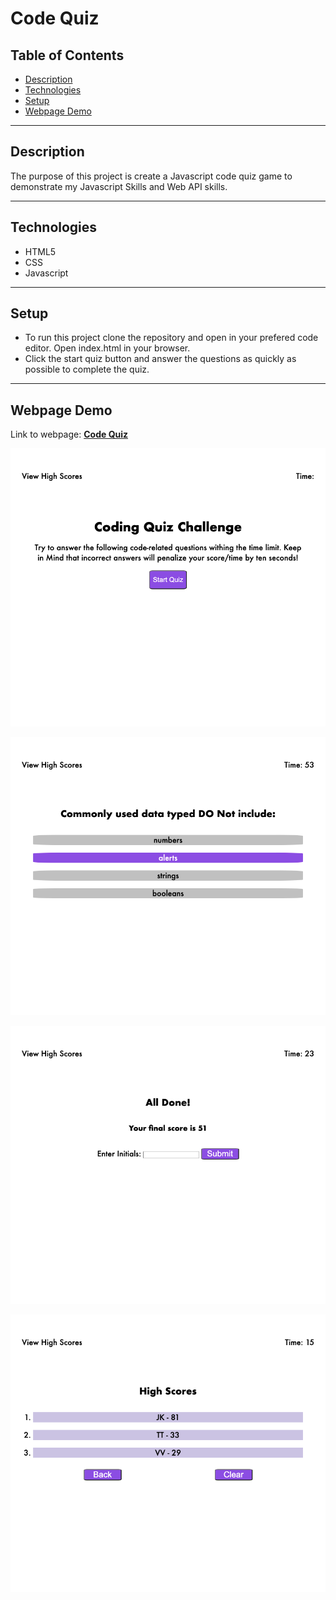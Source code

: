 # Code Quiz

## Table of Contents

* [Description](#description)
* [Technologies](#technologies)
* [Setup](#setup)
* [Webpage Demo](#webpage-demo)

---

## Description

The purpose of this project is create a Javascript code quiz game to demonstrate my Javascript Skills and Web API skills.

---

## Technologies

* HTML5
* CSS
* Javascript

---

## Setup

* To run this project clone the repository and open in your prefered code editor. Open index.html in your browser.
* Click the start quiz button and answer the questions as quickly as possible to complete the quiz.

---

## Webpage Demo

Link to webpage: [**Code Quiz**](https://jarydknight.github.io/code-quiz/)

![screenshot of webpage](./assets/images/screenshot_1.png)

![screenshot of webpage](./assets/images/screenshot_2.png)

![screenshot of webpage](./assets/images/screenshot_3.png)

![screenshot of webpage](./assets/images/screenshot_4.png)